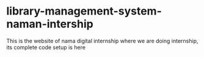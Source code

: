 # library-management-system-naman-intership
This is the website of nama digital internship where we are doing internship, its complete code setup is here
